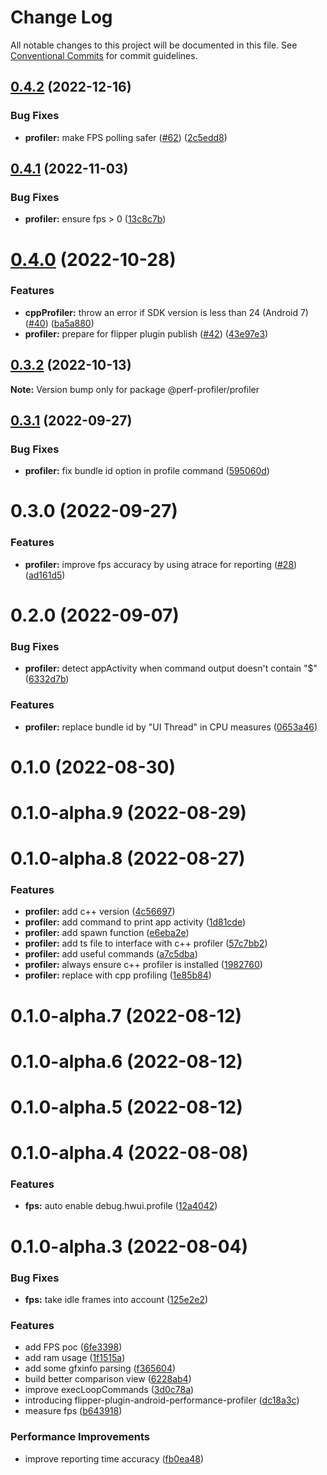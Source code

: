 # Change Log

All notable changes to this project will be documented in this file.
See [Conventional Commits](https://conventionalcommits.org) for commit guidelines.

## [0.4.2](https://github.com/bamlab/android-performance-profiler/compare/@perf-profiler/profiler@0.4.1...@perf-profiler/profiler@0.4.2) (2022-12-16)

### Bug Fixes

- **profiler:** make FPS polling safer ([#62](https://github.com/bamlab/android-performance-profiler/issues/62)) ([2c5edd8](https://github.com/bamlab/android-performance-profiler/commit/2c5edd8a4cb8b598c5cbd8a959f2d6870d5922cc))

## [0.4.1](https://github.com/bamlab/android-performance-profiler/compare/@perf-profiler/profiler@0.4.0...@perf-profiler/profiler@0.4.1) (2022-11-03)

### Bug Fixes

- **profiler:** ensure fps > 0 ([13c8c7b](https://github.com/bamlab/android-performance-profiler/commit/13c8c7b3abc52bd88b1c0db10c835680a49df9f1))

# [0.4.0](https://github.com/bamlab/android-performance-profiler/compare/@perf-profiler/profiler@0.3.2...@perf-profiler/profiler@0.4.0) (2022-10-28)

### Features

- **cppProfiler:** throw an error if SDK version is less than 24 (Android 7) ([#40](https://github.com/bamlab/android-performance-profiler/issues/40)) ([ba5a880](https://github.com/bamlab/android-performance-profiler/commit/ba5a880d3aba0ee2691e91323bb37912bc22a444))
- **profiler:** prepare for flipper plugin publish ([#42](https://github.com/bamlab/android-performance-profiler/issues/42)) ([43e97e3](https://github.com/bamlab/android-performance-profiler/commit/43e97e380e51ea5d50c2515e16079f7a9caab8eb))

## [0.3.2](https://github.com/bamlab/android-performance-profiler/compare/@perf-profiler/profiler@0.3.1...@perf-profiler/profiler@0.3.2) (2022-10-13)

**Note:** Version bump only for package @perf-profiler/profiler

## [0.3.1](https://github.com/bamlab/android-performance-profiler/compare/@perf-profiler/profiler@0.3.0...@perf-profiler/profiler@0.3.1) (2022-09-27)

### Bug Fixes

- **profiler:** fix bundle id option in profile command ([595060d](https://github.com/bamlab/android-performance-profiler/commit/595060d513073d06489ae2ebd0bcca25e546a7e2))

# 0.3.0 (2022-09-27)

### Features

- **profiler:** improve fps accuracy by using atrace for reporting ([#28](https://github.com/bamlab/android-performance-profiler/issues/28)) ([ad161d5](https://github.com/bamlab/android-performance-profiler/commit/ad161d53b6d219242641e33e5d1f8214ad0f5f6c))

# 0.2.0 (2022-09-07)

### Bug Fixes

- **profiler:** detect appActivity when command output doesn't contain "$" ([6332d7b](https://github.com/bamlab/android-performance-profiler/commit/6332d7bd2e0504254f22f014d8764d2d8b6508d0))

### Features

- **profiler:** replace bundle id by "UI Thread" in CPU measures ([0653a46](https://github.com/bamlab/android-performance-profiler/commit/0653a461cd1a18f1202e9189e22518cda5f84637))

# 0.1.0 (2022-08-30)

# 0.1.0-alpha.9 (2022-08-29)

# 0.1.0-alpha.8 (2022-08-27)

### Features

- **profiler:** add c++ version ([4c56697](https://github.com/bamlab/android-performance-profiler/commit/4c566973cfe4ea0f23eed3109dfb8ca66e5b0001))
- **profiler:** add command to print app activity ([1d81cde](https://github.com/bamlab/android-performance-profiler/commit/1d81cdebce370b020359173ba834f0dd81d8da80))
- **profiler:** add spawn function ([e6eba2e](https://github.com/bamlab/android-performance-profiler/commit/e6eba2e88d9621fd096fc3f3b56614b46b9ca781))
- **profiler:** add ts file to interface with c++ profiler ([57c7bb2](https://github.com/bamlab/android-performance-profiler/commit/57c7bb26061b24814d5779ff841b11193fc2355f))
- **profiler:** add useful commands ([a7c5dba](https://github.com/bamlab/android-performance-profiler/commit/a7c5dbab2f00c387a595eefc50f6c1832c60271c))
- **profiler:** always ensure c++ profiler is installed ([1982760](https://github.com/bamlab/android-performance-profiler/commit/1982760b638d3b59b919c15ee8d30ef40bbc5637))
- **profiler:** replace with cpp profiling ([1e85b84](https://github.com/bamlab/android-performance-profiler/commit/1e85b8499aa1c2fa166cd3296ce62f6dbbf8f9e4))

# 0.1.0-alpha.7 (2022-08-12)

# 0.1.0-alpha.6 (2022-08-12)

# 0.1.0-alpha.5 (2022-08-12)

# 0.1.0-alpha.4 (2022-08-08)

### Features

- **fps:** auto enable debug.hwui.profile ([12a4042](https://github.com/bamlab/android-performance-profiler/commit/12a40429ce1fa137a99c417b97b572935d1ea158))

# 0.1.0-alpha.3 (2022-08-04)

### Bug Fixes

- **fps:** take idle frames into account ([125e2e2](https://github.com/bamlab/android-performance-profiler/commit/125e2e219f28ee8efb275fc671b2c8e9d620c39c))

### Features

- add FPS poc ([6fe3398](https://github.com/bamlab/android-performance-profiler/commit/6fe33981db9cfd45bae8d9db7973cff7286d394c))
- add ram usage ([1f1515a](https://github.com/bamlab/android-performance-profiler/commit/1f1515a9e5f6cc9093892703cda6c9e21781aae0))
- add some gfxinfo parsing ([f365604](https://github.com/bamlab/android-performance-profiler/commit/f365604d51f5f6ff018b9cab43c2ac5271a61488))
- build better comparison view ([6228ab4](https://github.com/bamlab/android-performance-profiler/commit/6228ab4f1e5eca6e557f69402bb81963bb270dfd))
- improve execLoopCommands ([3d0c78a](https://github.com/bamlab/android-performance-profiler/commit/3d0c78a0887f14863fcd7ef9e903f64759852149))
- introducing flipper-plugin-android-performance-profiler ([dc18a3c](https://github.com/bamlab/android-performance-profiler/commit/dc18a3ce83df792ebb32901fb1236f011d3cd10f))
- measure fps ([b643918](https://github.com/bamlab/android-performance-profiler/commit/b64391823f3ff1cf32770791ba24ec6fe174afa9))

### Performance Improvements

- improve reporting time accuracy ([fb0ea48](https://github.com/bamlab/android-performance-profiler/commit/fb0ea481bfaf9624cdfc783004400cb5cfc3b9ad))
